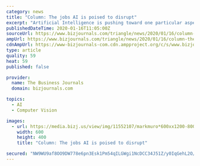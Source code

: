 ```yaml
---
category: news
title: "Column: The jobs AI is poised to disrupt"
excerpt: "Artificial Intelligence is pushing toward one particular aspect of human intelligence: prediction. And that could impact some high-skill, high-paying jobs."
publishedDateTime: 2020-01-16T11:05:00Z
sourceUrl: https://www.bizjournals.com/triangle/news/2020/01/16/column-the-jobs-ai-is-poised-to-disrupt.html
ampUrl: https://www.bizjournals.com/triangle/news/2020/01/16/column-the-jobs-ai-is-poised-to-disrupt.amp.html
cdnAmpUrl: https://www-bizjournals-com.cdn.ampproject.org/c/s/www.bizjournals.com/triangle/news/2020/01/16/column-the-jobs-ai-is-poised-to-disrupt.amp.html
type: article
quality: 59
heat: 59
published: false

provider:
  name: The Business Journals
  domain: bizjournals.com

topics:
  - AI
  - Computer Vision

images:
  - url: https://media.bizj.us/view/img/11552107/markmuro*600xx1200-800-0-80.jpg
    width: 600
    height: 400
    title: "Column: The jobs AI is poised to disrupt"

secured: "NW9WU9af8OO9DW778e6pn3Esk1Pm54qILGWgi1NcDCC34J51Z/y0IqGehL2O/OOzXZv66wuLo/GoPaRhMO9fMY3PXLDLTC8wCg1bmkcWiPmhR3Rl3EJMrnnBcXHy19DkBlEFKGfVZVPf+wOGamryiEA6I2jsyXjDzSdC1vTqfMk8euqo4D2wE2PDxa6rXVgLt5WyhC9iXjOlHgLchrjLHXI/a7j+O33ohDC7IKWyfR9BxzuteM7YT7EGRMvxNUSMc+LHXTTFi7JkLQljqLDkeC8M/dh7dpbZblTG8lBfdwk=;Hpgwrf2vs7Vp4dN0B2iEjg=="
---
```


